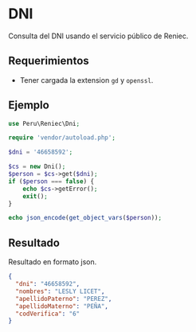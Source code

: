 # DNI
Consulta del DNI usando el servicio público de Reniec.

Requerimientos
---------------
- Tener cargada la extension `gd` y `openssl`.

Ejemplo
--------

```php
use Peru\Reniec\Dni;

require 'vendor/autoload.php';

$dni = '46658592';

$cs = new Dni();
$person = $cs->get($dni);
if ($person === false) {
    echo $cs->getError();
    exit();
}

echo json_encode(get_object_vars($person));

```

Resultado
---------

Resultado en formato json.

```json
{
  "dni": "46658592",
  "nombres": "LESLY LICET",
  "apellidoPaterno": "PEREZ",
  "apellidoMaterno": "PEÑA",
  "codVerifica": "6"
}
```